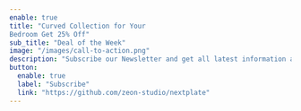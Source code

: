 ```yaml
---
enable: true
title: "Curved Collection for Your
Bedroom Get 25% Off"
sub_title: "Deal of the Week"
image: "/images/call-to-action.png"
description: "Subscribe our Newsletter and get all latest information and offers"
button:
  enable: true
  label: "Subscribe"
  link: "https://github.com/zeon-studio/nextplate"
---
```

